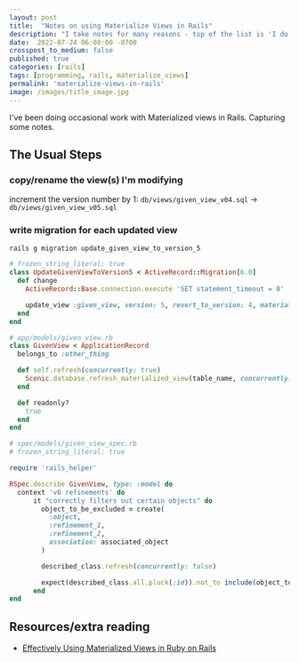 ```yaml
---
layout: post
title:  "Notes on using Materialize Views in Rails"
description: "I take notes for many reasons - top of the list is 'I do not feel very smart most days, need every piece of help I can get.'"
date:  2022-07-24 06:00:00 -0700
crosspost_to_medium: false
published: true
categories: [rails]
tags: [programming, rails, materialize_views]
permalink: 'materialize-views-in-rails'
image: /images/title_image.jpg
---
```


I've been doing occasional work with Materialized views in Rails. Capturing some notes.

## The Usual Steps

### copy/rename the view(s) I'm modifying

increment the version number by 1: `db/views/given_view_v04.sql` -> `db/views/given_view_v05.sql`

### write migration for each updated view


```
rails g migration update_given_view_to_version_5
```

```ruby
# frozen_string_literal: true
class UpdateGivenViewToVersion5 < ActiveRecord::Migration[6.0]
  def change
    ActiveRecord::Base.connection.execute 'SET statement_timeout = 0'

    update_view :given_view, version: 5, revert_to_version: 4, materialized: true
  end
end
```

```ruby
# app/models/given_view.rb
class GivenView < ApplicationRecord
  belongs_to :other_thing

  def self.refresh(concurrently: true)
    Scenic.database.refresh_materialized_view(table_name, concurrently: concurrently, cascade: false)
  end

  def readonly?
    true
  end
end
```

```ruby
# spec/models/given_view_spec.rb
# frozen_string_literal: true

require 'rails_helper'

RSpec.describe GivenView, type: :model do
  context 'v6 refinements' do
      it "correctly filters out certain objects" do
        object_to_be_excluded = create(
          :object,
          :refinement_1,
          :refinement_2,
          association: associated_object
        )

        described_class.refresh(concurrently: false)

        expect(described_class.all.pluck(:id)).not_to include(object_to_be_excluded.id)
      end
end
```

## Resources/extra reading

- [Effectively Using Materialized Views in Ruby on Rails](https://pganalyze.com/blog/materialized-views-ruby-rails)
